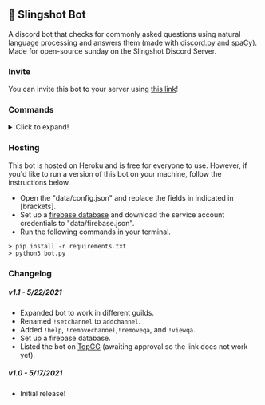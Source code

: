 ## 🚀 Slingshot Bot
A discord bot that checks for commonly asked questions using natural language processing and answers them (made with [discord.py](https://discordpy.readthedocs.io/en/stable/api.html#) and [spaCy](https://spacy.io/)). Made for open-source sunday on the Slingshot Discord Server. 

### Invite
You can invite this bot to your server using [this link](https://discord.com/oauth2/authorize?client_id=843968680680488980&scope=bot&permissions=93248)!

### Commands
<details>
<summary>Click to expand!</summary>

Use `!help` for access the commands list.
<br>
<img src="https://i.imgur.com/qtncWzg.png" width=600><br>
<br>

Use `!addchannel` to select a channel for the bot to watch.
<br>
<img src="https://i.imgur.com/7auP0Ef.png" width=600><br>
<br>

Use `!removechannel` to select a channel for the bot to watch.
<br>
<img src="https://i.imgur.com/EOIzc6v.png" width=600><br>
<br>

Use `!addqa` to add questions and answers.
<br>
<img src="https://i.imgur.com/PgOFOoQ.png" width=600><br>
<br>

Use `!removeqa` to remove questions and answers.
<br>
<img src="https://i.imgur.com/PgOFOoQ.png" width=600><br>
<br>

Use `!viewqa` to get a link to the questions/answers in the database.
<br>
<img src="https://i.imgur.com/PgOFOoQ.png" width=600><br>
<br>

Once you've added a channel and some questions, the bot will answer questions in that channel!
<br>
<img src="https://i.imgur.com/oIzKwyj.png" width=600><br>
</details>

### Hosting
This bot is hosted on Heroku and is free for everyone to use. However, if you'd like to run a version of this bot on your machine, follow the instructions below.
<br>
- Open the "data/config.json" and replace the fields in indicated in [brackets].
- Set up a [firebase database](https://console.firebase.google.com/) and download the service account credentials to "data/firebase.json".
- Run the following commands in your terminal.
```
> pip install -r requirements.txt 
> python3 bot.py
```

### Changelog
##### v1.1 - 5/22/2021
- Expanded bot to work in different guilds.
- Renamed `!setchannel` to `addchannel`.
- Added `!help`, `!removechannel`,`!removeqa`, and `!viewqa`.
- Set up a firebase database.
- Listed the bot on [TopGG](https://top.gg/bot/843968680680488980) (awaiting approval so the link does not work yet).

##### v1.0 - 5/17/2021
- Initial release!
